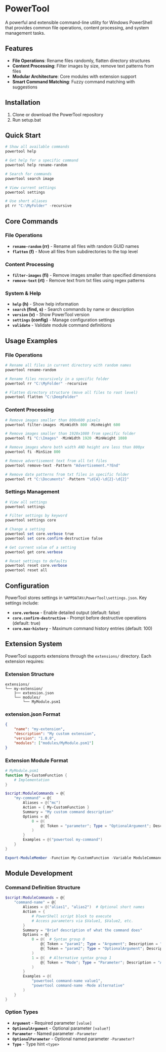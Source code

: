 # PowerTool

A powerful and extensible command-line utility for Windows PowerShell that provides common file operations, content processing, and system management tasks.

## Features

-   **File Operations**: Rename files randomly, flatten directory structures
-   **Content Processing**: Filter images by size, remove text patterns from files
-   **Modular Architecture**: Core modules with extension support
-   **Smart Command Matching**: Fuzzy command matching with suggestions

## Installation

1. Clone or download the PowerTool repository
2. Run setup.bat

## Quick Start

```powershell
# Show all available commands
powertool help

# Get help for a specific command
powertool help rename-random

# Search for commands
powertool search image

# View current settings
powertool settings

# Use short aliases
pt rr "C:\MyFolder" -recursive
```

## Core Commands

### File Operations

-   **`rename-random` (rr)** - Rename all files with random GUID names
-   **`flatten` (f)** - Move all files from subdirectories to the top level

### Content Processing

-   **`filter-images` (fi)** - Remove images smaller than specified dimensions
-   **`remove-text` (rt)** - Remove text from txt files using regex patterns

### System & Help

-   **`help` (h)** - Show help information
-   **`search` (find, s)** - Search commands by name or description
-   **`version` (v)** - Show PowerTool version
-   **`settings` (config)** - Manage configuration settings
-   **`validate`** - Validate module command definitions

## Usage Examples

### File Operations

```powershell
# Rename all files in current directory with random names
powertool rename-random

# Rename files recursively in a specific folder
powertool rr "C:\MyFolder" -recursive

# Flatten directory structure (move all files to root level)
powertool flatten "C:\DeepFolder"
```

### Content Processing

```powershell
# Remove images smaller than 800x600 pixels
powertool filter-images -MinWidth 800 -MinHeight 600

# Remove images smaller than 1920x1080 from specific folder
powertool fi "C:\Images" -MinWidth 1920 -MinHeight 1080

# Remove images where both width AND height are less than 800px
powertool fi -MinSize 800

# Remove advertisement text from all txt files
powertool remove-text -Pattern "Advertisement.*?End"

# Remove date patterns from txt files in specific folder
powertool rt "C:\Documents" -Pattern "\d{4}-\d{2}-\d{2}"
```

### Settings Management

```powershell
# View all settings
powertool settings

# Filter settings by keyword
powertool settings core

# Change a setting
powertool set core.verbose true
powertool set core.confirm-destructive false

# Get current value of a setting
powertool get core.verbose

# Reset settings to defaults
powertool reset core.verbose
powertool reset all
```

## Configuration

PowerTool stores settings in `%APPDATA%\PowerTool\settings.json`. Key settings include:

-   **`core.verbose`** - Enable detailed output (default: false)
-   **`core.confirm-destructive`** - Prompt before destructive operations (default: true)
-   **`core.max-history`** - Maximum command history entries (default: 100)

## Extension System

PowerTool supports extensions through the `extensions/` directory. Each extension requires:

### Extension Structure

```
extensions/
└── my-extension/
    ├── extension.json
    └── modules/
        └── MyModule.psm1
```

### extension.json Format

```json
{
    "name": "my-extension",
    "description": "My custom extension",
    "version": "1.0.0",
    "modules": ["modules/MyModule.psm1"]
}
```

### Extension Module Format

```powershell
# MyModule.psm1
function My-CustomFunction {
    # Implementation
}

$script:ModuleCommands = @{
    "my-command" = @{
        Aliases = @("mc")
        Action = { My-CustomFunction }
        Summary = "My custom command description"
        Options = @{
            0 = @(
                @{ Token = "parameter"; Type = "OptionalArgument"; Description = "Parameter description" }
            )
        }
        Examples = @("powertool my-command")
    }
}

Export-ModuleMember -Function My-CustomFunction -Variable ModuleCommands
```

## Module Development

### Command Definition Structure

```powershell
$script:ModuleCommands = @{
    "command-name" = @{
        Aliases = @("alias1", "alias2")  # Optional short names
        Action = {
            # PowerShell script block to execute
            # Access parameters via $Value1, $Value2, etc.
        }
        Summary = "Brief description of what the command does"
        Options = @{
            0 = @(  # Syntax group 0
                @{ Token = "param1"; Type = "Argument"; Description = "Required parameter" }
                @{ Token = "param2"; Type = "OptionalArgument"; Description = "Optional parameter" }
            )
            1 = @(  # Alternative syntax group 1
                @{ Token = "Mode"; Type = "Parameter"; Description = "Alternative mode parameter" }
            )
        }
        Examples = @(
            "powertool command-name value1",
            "powertool command-name -Mode alternative"
        )
    }
}
```

### Option Types

-   **`Argument`** - Required parameter `[value]`
-   **`OptionalArgument`** - Optional parameter `[value?]`
-   **`Parameter`** - Named parameter `-Parameter`
-   **`OptionalParameter`** - Optional named parameter `-Parameter?`
-   **`Type`** - Type hint `<type>`
